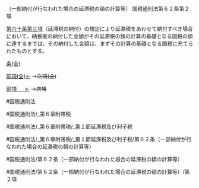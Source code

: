 （一部納付が行なわれた場合の延滞税の額の計算等）
国税通則法第６２条第２項

[第六十条第三項](国税通則法＿＿＿＿＿第６０条第３項)（延滞税の納付）の規定により延滞税をあわせて納付すべき場合において、納税者の納付した金額がその延滞税の額の計算の基礎となる国税の額に達するまでは、その納付した金額は、まずその計算の基礎となる国税に充てられたものとする。

[条(全)](国税通則法＿＿＿＿＿第６２条_.md)

[前項(全)←](国税通則法＿＿＿＿＿第６２条第１項_.md)  ~~→次項(全)~~

[前項 　 ←](国税通則法＿＿＿＿＿第６２条第１項.md)  ~~→次項~~



#国税通則法

#国税通則法/_第６章附帯税

#国税通則法/_第６章附帯税/_第１節延滞税及び利子税

#国税通則法/_第６章附帯税/_第１節延滞税及び利子税/第６２条（一部納付が行なわれた場合の延滞税の額の計算等）

#国税通則法/第６２条（一部納付が行なわれた場合の延滞税の額の計算等）

#国税通則法/第６２条（一部納付が行なわれた場合の延滞税の額の計算等）/第２項

